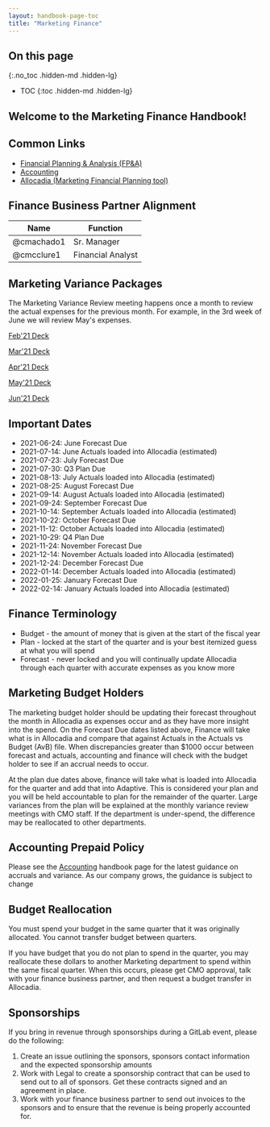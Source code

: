 ```yaml
---
layout: handbook-page-toc
title: "Marketing Finance"
---
```


## On this page
{:.no_toc .hidden-md .hidden-lg}

- TOC
{:toc .hidden-md .hidden-lg}

## Welcome to the Marketing Finance Handbook!

## Common Links
 * [Financial Planning & Analysis (FP&A)](https://about.gitlab.com/handbook/finance/financial-planning-and-analysis/)
 * [Accounting](https://about.gitlab.com/handbook/finance/accounting/)
 * [Allocadia (Marketing Financial Planning tool)](https://about.gitlab.com/handbook/marketing/strategy-performance/allocadia/)


## Finance Business Partner Alignment

| Name | Function |
| -------- | ---- |
| @cmachado1 | Sr. Manager |
| @cmcclure1 | Financial Analyst |


## Marketing Variance Packages

The Marketing Variance Review meeting happens once a month to review the actual expenses for the previous month. For example, in the 3rd week of June we will review May's expenses.  

[Feb'21 Deck](https://docs.google.com/presentation/d/1AfJf45dLs4ch9A8snZhDse1SdNQmKGK0dAkBjmtHAcQ/edit)

[Mar'21 Deck](https://docs.google.com/presentation/d/1cDFGtfyTtyZX8EssJPhtkmMqeEocPYFojYd2TfTOOZY/edit)

[Apr'21 Deck](https://docs.google.com/presentation/d/1H88epd0QWG3IvU1so9sJqFDzffDMAqWaNzWDePQi_ao/edit)

[May'21 Deck](https://docs.google.com/presentation/d/1mBD9u0CQ5-BpO1L4HwV1I2BT08IaPD2f9cTup8B8nfk/edit#slide=id.g1952d3a79ac75c6_215)

[Jun'21 Deck](https://docs.google.com/presentation/d/1cCGAExD_glwV-bwr3ndzqtVbTzYseQL_2N9XHezZKbc/edit#slide=id.g1952d3a79ac75c6_215)

## Important Dates
* 2021-06-24: June Forecast Due
* 2021-07-14: June Actuals loaded into Allocadia (estimated) 
* 2021-07-23: July Forecast Due 
* 2021-07-30: Q3 Plan Due 
* 2021-08-13: July Actuals loaded into Allocadia (estimated) 
* 2021-08-25: August Forecast Due 
* 2021-09-14: August Actuals loaded into Allocadia (estimated) 
* 2021-09-24: September Forecast Due 
* 2021-10-14: September  Actuals loaded into Allocadia (estimated) 
* 2021-10-22: October Forecast Due 
* 2021-11-12: October Actuals loaded into Allocadia (estimated) 
* 2021-10-29: Q4 Plan Due 
* 2021-11-24: November Forecast Due 
* 2021-12-14: November Actuals loaded into Allocadia (estimated)
* 2021-12-24: December Forecast Due 
* 2022-01-14: December Actuals loaded into Allocadia (estimated) 
* 2022-01-25: January Forecast Due 
* 2022-02-14: January Actuals loaded into Allocadia (estimated)

## Finance Terminology

* Budget - the amount of money that is given at the start of the fiscal year
* Plan - locked at the start of the quarter and is your best itemized guess at what you will spend
* Forecast - never locked and you will continually update Allocadia through each quarter with accurate expenses as you know more

## Marketing Budget Holders

The marketing budget holder should be updating their forecast throughout the month in Allocadia as expenses occur and as they have more insight into the spend. On the Forecast Due dates listed above, Finance will take what is in Allocadia and compare that against Actuals in the Actuals vs Budget (AvB) file. When discrepancies greater than $1000 occur between forecast and actuals, accounting and finance will check with the budget holder to see if an accrual needs to occur.

At the plan due dates above, finance will take what is loaded into Allocadia for the quarter and add that into Adaptive. This is considered your plan and you will be held accountable to plan for the remainder of the quarter. Large variances from the plan will be explained at the monthly variance review meetings with CMO staff. If the department is under-spend, the difference may be reallocated to other departments. 

## Accounting Prepaid Policy

Please see the [Accounting](https://about.gitlab.com/handbook/finance/accounting/#prepaid-expense-policy) handbook page for the latest guidance on accruals and variance. As our company grows, the guidance is subject to change 

## Budget Reallocation

You must spend your budget in the same quarter that it was originally allocated. You cannot transfer budget between quarters. 

If you have budget that you do not plan to spend in the quarter, you may reallocate these dollars to another Marketing department to spend within the same fiscal quarter. When this occurs, please get CMO approval, talk with your finance business partner, and then request a budget transfer in Allocadia. 

## Sponsorships

If you bring in revenue through sponsorships during a GitLab event, please do the following: 
1. Create an issue outlining the sponsors, sponsors contact information and the expected sponsorship amounts 
2. Work with Legal to create a sponsorship contract that can be used to send out to all of sponsors. Get these contracts signed and an agreement in place.
3. Work with your finance business partner to send out invoices to the sponsors and to ensure that the revenue is being properly accounted for. 


